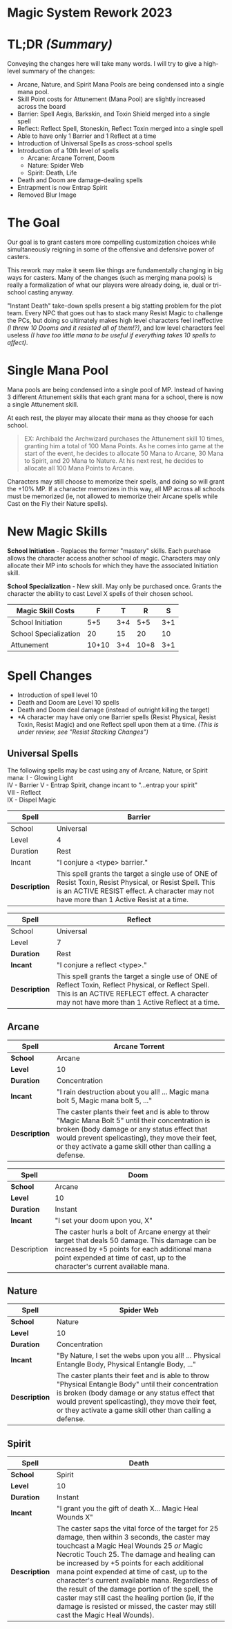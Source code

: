 # Magic System Rework 2023 #

# **TL;DR** _(Summary)_ #
Conveying the changes here will take many words. I will try to give a high-level summary of the changes:

- Arcane, Nature, and Spirit Mana Pools are being condensed into a single mana pool.
- Skill Point costs for Attunement (Mana Pool) are slightly increased across the board
- Barrier: Spell Aegis, Barkskin, and Toxin Shield merged into a single spell
- Reflect: Reflect Spell, Stoneskin, Reflect Toxin merged into a single spell
- Able to have only 1 Barrier and 1 Reflect at a time
- Introduction of Universal Spells as cross-school spells
- Introduction of a 10th level of spells
    - Arcane: Arcane Torrent, Doom 
    - Nature: Spider Web
    - Spirit: Death, Life
- Death and Doom are damage-dealing spells
- Entrapment is now Entrap Spirit
- Removed Blur Image

# The Goal #
Our goal is to grant casters more compelling customization choices while simultaneously reigning in some of the offensive and defensive power of casters.

This rework may make it seem like things are fundamentally changing in big ways for casters. Many of the changes (such as merging mana pools) is really a formalization of what our players were already doing, ie, dual or tri-school casting anyway.

"Instant Death" take-down spells present a big statting problem for the plot team. Every NPC that goes out has to stack many Resist Magic to challenge the PCs, but doing so ultimately makes high level characters feel ineffective _(I threw 10 Dooms and it resisted all of them!?)_, and low level characters feel useless _(I have too little mana to be useful if everything takes 10 spells to affect)_.

# Single Mana Pool #
Mana pools are being condensed into a single pool of MP. Instead of having 3 different Attunement skills that each grant mana for a school, there is now a single Attunement skill.

At each rest, the player may allocate their mana as they choose for each school.

> EX: Archibald the Archwizard purchases the Attunement skill 10 times, granting him a total of 100 Mana Points. As he comes into game at the start of the event, he decides to allocate 50 Mana to Arcane, 30 Mana to Spirit, and 20 Mana to Nature. At his next rest, he decides to allocate all 100 Mana Points to Arcane.

Characters may still choose to memorize their spells, and doing so will grant the +10% MP. If a character memorizes in this way, all MP across all schools must be memorized (ie, not allowed to memorize their Arcane spells while Cast on the Fly their Nature spells).

# New Magic Skills #
**School Initiation** - Replaces the former "mastery" skills. Each purchase allows the character access another school of magic. Characters may only allocate their MP into schools for which they have the associated Initiation skill.

**School Specialization** - New skill. May only be purchased once. Grants the character the ability to cast Level X spells of their chosen school.

| Magic Skill Costs     | F     | T   | R    | S   |
|-----------------------|-------|-----|------|-----|
| School Initiation     | 5+5   | 3+4 | 5+5  | 3+1 |
| School Specialization | 20    | 15  | 20   | 10  |
| Attunement            | 10+10 | 3+4 | 10+8 | 3+1 |

# Spell Changes #
- Introduction of spell level 10
- Death and Doom are Level 10 spells
- Death and Doom deal damage (instead of outright killing the target)
- \*A character may have only one Barrier spells (Resist Physical, Resist Toxin, Resist Magic) and one Reflect spell upon them at a time. *(This is under review, see "Resist Stacking Changes")*

## Universal Spells ##

The following spells may be cast using any of Arcane, Nature, or Spirit mana:
I   - Glowing Light  
IV  - Barrier
V   - Entrap Spirit, change incant to "...entrap your spirit"  
VII - Reflect  
IX  - Dispel Magic  



| **Spell** | **Barrier** |
|-----------|-------------|
| School                 | Universal |
| Level                  | 4 |
| Duration               | Rest |
| Incant                 | "I conjure a \<type\> barrier." |
| **Description**        | This spell grants the target a single use of ONE of Resist Toxin, Resist Physical, or Resist Spell. This is an ACTIVE RESIST effect. A character may not have more than 1 Active Resist at a time. |

| **Spell**    | **Reflect**                                                                                                                                                                                          |
|--------------|------------------------------------------------------------------------------------------------------------------------------------------------------------------------------------------------------|
| School                 | Universal                                                                                                                                                                                            |
| Level                  | 7                                                                                                                                                                                                    |
| **Duration** | Rest                                                                                                                                                                                                 |
| **Incant**   | "I conjure a reflect \<type\>."                                                                                                                                                                      |
| **Description** | This spell grants the target a single use of ONE of Reflect Toxin, Reflect Physical, or Reflect Spell. This is an ACTIVE REFLECT effect. A character may not have more than 1 Active Reflect at a time. |

## Arcane ##
| **Spell**    | **Arcane Torrent**                                                                                                                                                                                                                                              |
|--------------|-----------------------------------------------------------------------------------------------------------------------------------------------------------------------------------------------------------------------------------------------------------------|
| **School**   | Arcane                                                                                                                                                                                                                                                          |
| **Level**    | 10                                                                                                                                                                                                                                                              |
| **Duration** | Concentration                                                                                                                                                                                                                                                   |
| **Incant**   | "I rain destruction about you all! ... Magic mana bolt 5, Magic mana bolt 5, ..."                                                                                                                                                                               |
| **Description** | The caster plants their feet and is able to throw "Magic Mana Bolt 5" until their concentration is broken (body damage or any status effect that would prevent spellcasting), they move their feet, or they activate a game skill other than calling a defense. |

| **Spell**    | **Doom**                      |
|--------------|-------------------------------|
| **School**   | Arcane                        |
| **Level**    | 10                            |
| **Duration** | Instant                       |
| **Incant**   | "I set your doom upon you, X" |
| Description  | The caster hurls a bolt of Arcane energy at their target that deals 50 damage. This damage can be increased by +5 points for each additional mana point expended at time of cast, up to the character's current available mana. |

## Nature ##
| **Spell**    | **Spider Web**                                                                                    |
|--------------|---------------------------------------------------------------------------------------------------|
| **School**   | Nature                                                                                            |
| **Level**    | 10                                                                                                |
| **Duration** | Concentration                                                                                     |
| **Incant**   | "By Nature, I set the webs upon you all! ... Physical Entangle Body, Physical Entangle Body, ..." |
| **Description** | The caster plants their feet and is able to throw "Physical Entangle Body" until their concentration is broken (body damage or any status effect that would prevent spellcasting), they move their feet, or they activate a game skill other than calling a defense. |

## Spirit ##
| **Spell**    | **Death**                                                |
|--------------|----------------------------------------------------------|
| **School**   | Spirit                                                   |
| **Level**    | 10                                                       |
| **Duration** | Instant                                                  |
| **Incant**   | "I grant you the gift of death X... Magic Heal Wounds X" |
| **Description** | The caster saps the vital force of the target for 25 damage, then within 3 seconds, the caster may touchcast a Magic Heal Wounds 25 _or_ Magic Necrotic Touch 25. The damage and healing can be increased by +5 points for each additional mana point expended at time of cast, up to the character's current available mana. Regardless of the result of the damage portion of the spell, the caster may still cast the healing portion (ie, if the damage is resisted or missed, the caster may still cast the Magic Heal Wounds). |



